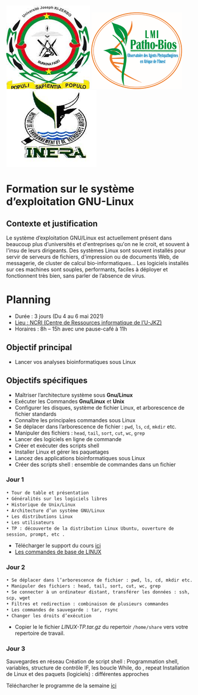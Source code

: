 ![](https://github.com/bioinfoujkz/Mai_2021/blob/main/Logo_UO.jpg?style=centerme)       ![](https://github.com/bioinfoujkz/Mai_2021/blob/main/logo_LMI.png?style=centerme)       ![](https://github.com/bioinfoujkz/Mai_2021/blob/main/Logo_INERA.jpg?style=centerme)
    
# Formation sur le système d’exploitation GNU-Linux
## Contexte et justification
Le système d’exploitation GNU/Linux est actuellement présent dans beaucoup plus d’universités et d'entreprises qu'on ne le croit, et souvent à l'insu de leurs dirigeants. 
Des systèmes Linux sont souvent installés pour servir de serveurs de fichiers, d'impression ou de documents Web, de messagerie, de cluster de calcul bio-informatiques… Les logiciels installés sur ces machines sont souples, performants, faciles à déployer et fonctionnent très bien, sans parler de l’absence de virus.

# Planning
* Durée : 3 jours (Du 4 au 6 mai 2021)
* [Lieu : NCRI (Centre de Ressources informatique de l’U-JKZ)](https://www.google.com/maps/place/12%C2%B022'38.0%22N+1%C2%B030'06.1%22W/@12.3763426,-1.5060974,17z/data=!4m6!3m5!1s0x0:0x0!7e2!8m2!3d12.3772199!4d-1.5016841)
* Horaires : 8h – 15h avec une pause-café à 11h

## Objectif principal 
* Lancer vos analyses bioinformatiques sous Linux

## Objectifs spécifiques
* Maîtriser l’architecture système sous **Gnu/Linux**
* Exécuter les Commandes **Gnu/Linux** et **Unix**
* Configurer les disques, système de fichier Linux, et arborescence de fichier standards 
* Connaître les principales commandes sous Linux
* Se déplacer dans l’arborescence de fichier : `pwd`, `ls`, `cd`, `mkdir` etc.
* Manipuler des fichiers : `head`, `tail`, `sort`, `cut`, `wc`, `grep`
* Lancer des logiciels en ligne de commande
* Créer et exécuter des scripts shell
* Installer Linux et gérer les paquetages
* Lancez des applications bioinformatiques sous Linux 
* Créer des scripts shell : ensemble de commandes dans un fichier

### Jour 1
    • Tour de table et présentation
    • Généralités sur les logiciels libres
    • Historique de Unix/Linux
    • Architecture d’un système GNU/Linux
    • Les distributions Linux
    • Les utilisateurs
    • TP : découverte de la distribution Linux Ubuntu, ouverture de session, prompt, etc .
  * Télécharger le support du cours [ici](https://github.com/bioinfoujkz/Mai_2021/blob/main/transparent_unix.pdf)
  * [Les commandes de base de LINUX](https://github.com/Ezechiel-Tibiri/GNU-LINUX/blob/main/cmd_linux.md)
### Jour 2
    • Se déplacer dans l’arborescence de fichier : pwd, ls, cd, mkdir etc.
    • Manipuler des fichiers : head, tail, sort, cut, wc, grep
    • Se connecter à un ordinateur distant, transférer les données : ssh, scp, wget
    • Filtres et redirection : combinaison de plusieurs commandes
    • Les commandes de sauvegarde : tar, rsync
    • Changer les droits d’exécution
  * Copier le le fichier *LINUX-TP.tar.gz* du repertoir `/home/share` vers votre repertoire de travail.
 
### Jour 3
Sauvegardes en réseau
Création de script shell : Programmation shell, variables, structure de contrôle IF, les  boucle While, do , repeat
Installation de Linux et des paquets (logiciels) : différentes approches

Télécharcher le programme de la semaine [ici](https://github.com/bioinfoujkz/Mai_2021/blob/main/programme_formation_linuxMai_4_au_6_2021.pdf)
